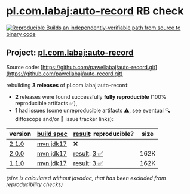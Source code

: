 [pl.com.labaj:auto-record](https://central.sonatype.com/artifact/pl.com.labaj/auto-record/versions) RB check
=======

[![Reproducible Builds](https://reproducible-builds.org/images/logos/rb.svg) an independently-verifiable path from source to binary code](https://reproducible-builds.org/)

## Project: [pl.com.labaj:auto-record](https://central.sonatype.com/artifact/pl.com.labaj/auto-record/versions)

Source code: [https://github.com/pawellabaj/auto-record.git](https://github.com/pawellabaj/auto-record.git)

rebuilding **3 releases** of pl.com.labaj:auto-record:
- **2** releases were found successfully **fully reproducible** (100% reproducible artifacts :white_check_mark:),
- 1 had issues (some unreproducible artifacts :warning:, see eventual :mag: diffoscope and/or :memo: issue tracker links):

| version | [build spec](/BUILDSPEC.md) | [result](https://reproducible-builds.org/docs/jvm/): reproducible? | size |
| -- | --------- | ------ | -- |
| [2.1.0](https://central.sonatype.com/artifact/pl.com.labaj/auto-record/2.1.0/pom) | [mvn jdk17](auto-record-2.1.0.buildspec) | :x: | |
| [2.0.0](https://central.sonatype.com/artifact/pl.com.labaj/auto-record/2.0.0/pom) | [mvn jdk17](auto-record-2.0.0.buildspec) | [result](auto-record-2.0.0.buildinfo): [3 :white_check_mark: ](auto-record-2.0.0.buildcompare) | 162K |
| [1.1.0](https://central.sonatype.com/artifact/pl.com.labaj/auto-record/1.1.0/pom) | [mvn jdk17](auto-record-1.1.0.buildspec) | [result](auto-record-1.1.0.buildinfo): [3 :white_check_mark: ](auto-record-1.1.0.buildcompare) | 162K |

<i>(size is calculated without javadoc, that has been excluded from reproducibility checks)</i>
